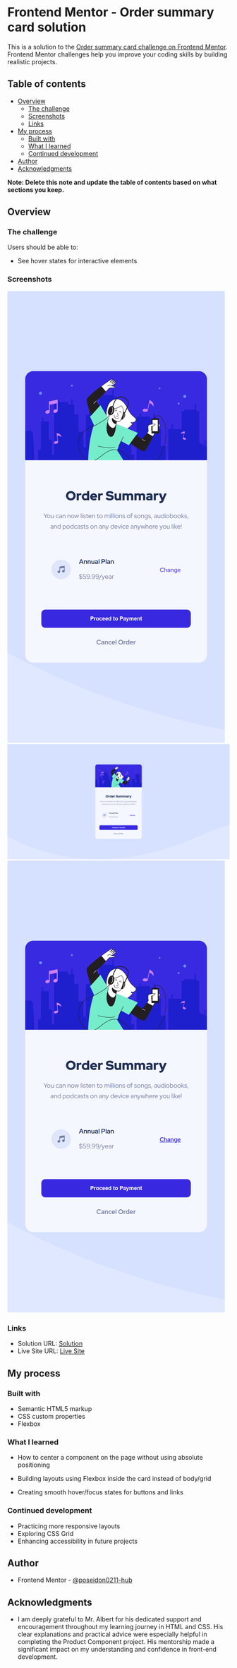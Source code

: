 # Frontend Mentor - Order summary card solution

This is a solution to the [Order summary card challenge on Frontend Mentor](https://www.frontendmentor.io/challenges/order-summary-component-QlPmajDUj). Frontend Mentor challenges help you improve your coding skills by building realistic projects. 

## Table of contents

- [Overview](#overview)
  - [The challenge](#the-challenge)
  - [Screenshots](#screenshots)
  - [Links](#links)
- [My process](#my-process)
  - [Built with](#built-with)
  - [What I learned](#what-i-learned)
  - [Continued development](#continued-development)
- [Author](#author)
- [Acknowledgments](#acknowledgments)

**Note: Delete this note and update the table of contents based on what sections you keep.**

## Overview

### The challenge

Users should be able to:

- See hover states for interactive elements

### Screenshots

![](Screenshots/Active.png)
![](Screenshots/Desktop.png)
![](Screenshots/Mobile.png)

### Links

- Solution URL: <a href="https://poseidon0211-hub.github.io/nft-preview-card-component-main/" target="_blank" rel="noreferrer"> Solution </a>
- Live Site URL: <a href="https://https://order-summary-carrd.netlify.app//" target="_blank" rel="noreferrer">Live Site </a>

## My process

### Built with

- Semantic HTML5 markup
- CSS custom properties
- Flexbox


### What I learned

- How to center a component on the page without using absolute positioning

- Building layouts using Flexbox inside the card instead of body/grid

- Creating smooth hover/focus states for buttons and links


### Continued development

- Practicing more responsive layouts  
- Exploring CSS Grid  
- Enhancing accessibility in future projects  

## Author

- Frontend Mentor - <a href="https://www.frontendmentor.io/profile/poseidon0211-hub" target="_blank" rel="noreferrer">@poseidon0211-hub</a>

## Acknowledgments

- I am deeply grateful to Mr. Albert for his dedicated support and encouragement throughout my learning journey in HTML and CSS. His clear explanations and practical advice were especially helpful in completing the Product Component project. His mentorship made a significant impact on my understanding and confidence in front-end development.
